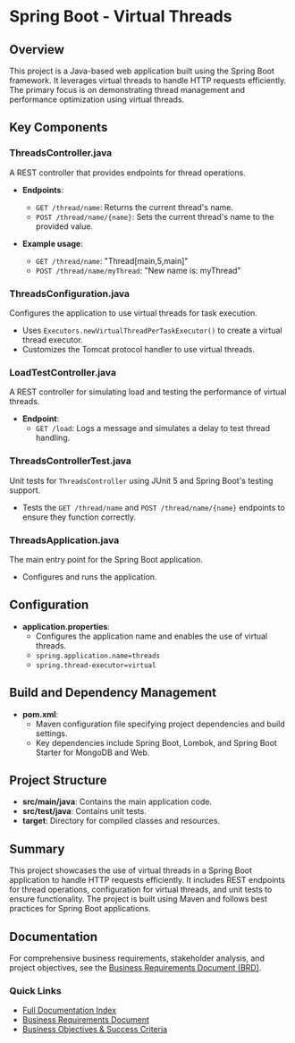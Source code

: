 # Spring Boot - Virtual Threads

## Overview
This project is a Java-based web application built using the Spring Boot framework. It leverages virtual threads to handle HTTP requests efficiently. The primary focus is on demonstrating thread management and performance optimization using virtual threads.

## Key Components

### ThreadsController.java
A REST controller that provides endpoints for thread operations.

- **Endpoints**:
  - `GET /thread/name`: Returns the current thread's name.
  - `POST /thread/name/{name}`: Sets the current thread's name to the provided value.

- **Example usage**:
  - `GET /thread/name`: "Thread[main,5,main]"
  - `POST /thread/name/myThread`: "New name is: myThread"

### ThreadsConfiguration.java
Configures the application to use virtual threads for task execution.

- Uses `Executors.newVirtualThreadPerTaskExecutor()` to create a virtual thread executor.
- Customizes the Tomcat protocol handler to use virtual threads.

### LoadTestController.java
A REST controller for simulating load and testing the performance of virtual threads.

- **Endpoint**:
  - `GET /load`: Logs a message and simulates a delay to test thread handling.

### ThreadsControllerTest.java
Unit tests for `ThreadsController` using JUnit 5 and Spring Boot's testing support.

- Tests the `GET /thread/name` and `POST /thread/name/{name}` endpoints to ensure they function correctly.

### ThreadsApplication.java
The main entry point for the Spring Boot application.

- Configures and runs the application.

## Configuration
- **application.properties**:
  - Configures the application name and enables the use of virtual threads.
  - `spring.application.name=threads`
  - `spring.thread-executor=virtual`

## Build and Dependency Management
- **pom.xml**:
  - Maven configuration file specifying project dependencies and build settings.
  - Key dependencies include Spring Boot, Lombok, and Spring Boot Starter for MongoDB and Web.

## Project Structure
- **src/main/java**: Contains the main application code.
- **src/test/java**: Contains unit tests.
- **target**: Directory for compiled classes and resources.

## Summary
This project showcases the use of virtual threads in a Spring Boot application to handle HTTP requests efficiently. It includes REST endpoints for thread operations, configuration for virtual threads, and unit tests to ensure functionality. The project is built using Maven and follows best practices for Spring Boot applications.

## Documentation
For comprehensive business requirements, stakeholder analysis, and project objectives, see the [Business Requirements Document (BRD)](docs/Business_Requirements_Document.md).

### Quick Links
- [Full Documentation Index](docs/README.md)
- [Business Requirements Document](docs/Business_Requirements_Document.md)
- [Business Objectives & Success Criteria](docs/Business_Requirements_Document.md#2-business-objectives)